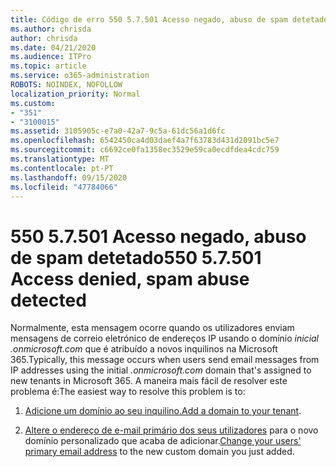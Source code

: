```yaml
---
title: Código de erro 550 5.7.501 Acesso negado, abuso de spam detetado
ms.author: chrisda
author: chrisda
ms.date: 04/21/2020
ms.audience: ITPro
ms.topic: article
ms.service: o365-administration
ROBOTS: NOINDEX, NOFOLLOW
localization_priority: Normal
ms.custom:
- "351"
- "3100015"
ms.assetid: 3105905c-e7a0-42a7-9c5a-61dc56a1d6fc
ms.openlocfilehash: 6542450ca4d03daef4a7f63783d431d2091bc5e7
ms.sourcegitcommit: c6692ce0fa1358ec3529e59ca0ecdfdea4cdc759
ms.translationtype: MT
ms.contentlocale: pt-PT
ms.lasthandoff: 09/15/2020
ms.locfileid: "47784066"
---
```

# <a name="550-57501-access-denied-spam-abuse-detected"></a><span data-ttu-id="fd8fe-102">550 5.7.501 Acesso negado, abuso de spam detetado</span><span class="sxs-lookup"><span data-stu-id="fd8fe-102">550 5.7.501 Access denied, spam abuse detected</span></span>

<span data-ttu-id="fd8fe-103">Normalmente, esta mensagem ocorre quando os utilizadores enviam mensagens de correio eletrónico de endereços IP usando o domínio *inicial .onmicrosoft.com* que é atribuído a novos inquilinos na Microsoft 365.</span><span class="sxs-lookup"><span data-stu-id="fd8fe-103">Typically, this message occurs when users send email messages from IP addresses using the initial *.onmicrosoft.com* domain that's assigned to new tenants in Microsoft 365.</span></span> <span data-ttu-id="fd8fe-104">A maneira mais fácil de resolver este problema é:</span><span class="sxs-lookup"><span data-stu-id="fd8fe-104">The easiest way to resolve this problem is to:</span></span>

1. <span data-ttu-id="fd8fe-105">[Adicione um domínio ao seu inquilino.](https://docs.microsoft.com/microsoft-365/admin/setup/add-domain)</span><span class="sxs-lookup"><span data-stu-id="fd8fe-105">[Add a domain to your tenant](https://docs.microsoft.com/microsoft-365/admin/setup/add-domain).</span></span>

2. <span data-ttu-id="fd8fe-106">[Altere o endereço de e-mail primário dos seus utilizadores](https://docs.microsoft.com/microsoft-365/admin/add-users/change-a-user-name-and-email-address) para o novo domínio personalizado que acaba de adicionar.</span><span class="sxs-lookup"><span data-stu-id="fd8fe-106">[Change your users' primary email address](https://docs.microsoft.com/microsoft-365/admin/add-users/change-a-user-name-and-email-address) to the new custom domain you just added.</span></span>
